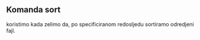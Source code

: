 ## Komanda sort 
koristimo kada zelimo da, po specificiranom redosljedu sortiramo odredjeni fajl.
 
